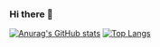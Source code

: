 ### Hi there 👋
[![Anurag's GitHub stats](https://github-readme-stats.vercel.app/api?username=DavidVallecca)](https://github.com/anuraghazra/github-readme-stats)
[![Top Langs](https://github-readme-stats.vercel.app/api/top-langs/?username=DavidVallecca)](https://github.com/anuraghazra/github-readme-stats)
<!--
**DavidVallecca/DavidVallecca** is a ✨ _special_ ✨ repository because its `README.md` (this file) appears on your GitHub profile.

Here are some ideas to get you started:

- 🔭 I’m currently working on ...
- 🌱 I’m currently learning ...
- 👯 I’m looking to collaborate on ...
- 🤔 I’m looking for help with ...
- 💬 Ask me about ...
- 📫 How to reach me: ...
- 😄 Pronouns: ...
- ⚡ Fun fact: ...
-->
